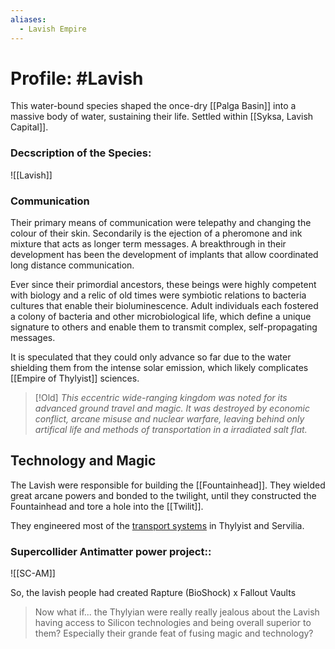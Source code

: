 ```yaml
---
aliases:
  - Lavish Empire
---
```

# Profile: #Lavish 

This water-bound species shaped the once-dry [[Palga Basin]] into a massive body of water, sustaining their life.
Settled within [[Syksa, Lavish Capital]]. 
### Decscription of the Species:
![[Lavish]]

### Communication 
Their primary means of communication were telepathy and changing the colour of their skin. Secondarily is the ejection of a pheromone and ink mixture that acts as longer term messages.
A breakthrough in their development has been the development of implants that allow coordinated long distance communication.

Ever since their primordial ancestors, these beings were highly competent with biology and a relic of old times were symbiotic relations to bacteria cultures that enable their bioluminescence.
Adult individuals each fostered a colony of bacteria and other microbiological life, which define a unique signature to others and enable them to transmit complex, self-propagating messages.

It is speculated that they could only advance so far due to the water shielding them from the intense solar emission, which likely complicates [[Empire of Thylyist]] sciences.

> [!Old]
> *This eccentric wide-ranging kingdom was noted for its advanced ground travel and magic. It was destroyed by economic conflict, arcane misuse and nuclear warfare, leaving behind only artifical life and methods of transportation in a irradiated salt flat.*
> 

## Technology and Magic
The Lavish were responsible for building the [[Fountainhead]].
They wielded great arcane powers and bonded to the twilight, until they constructed the Fountainhead and tore a hole into the [[Twilit]].

They engineered most of the [transport systems](Argrosy.md) in Thylyist and Servilia.

### Supercollider Antimatter power project::
![[SC-AM]]



So, the lavish people had created Rapture (BioShock) x Fallout Vaults

> Now what if... the Thylyian were really really jealous about the Lavish having access to Silicon technologies and being overall superior to them? Especially their grande feat of fusing magic and technology?
